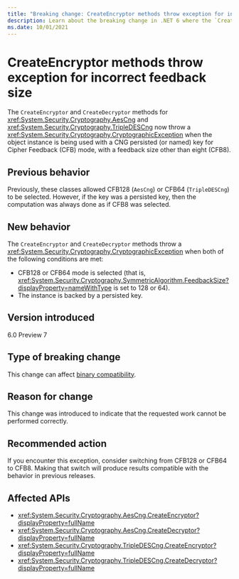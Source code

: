 ```yaml
---
title: "Breaking change: CreateEncryptor methods throw exception for incorrect feedback size"
description: Learn about the breaking change in .NET 6 where the `CreateEncryptor` and `CreateDecryptor` methods for `AesCng` and `TripleDESCng` throw an exception for an incorrect feedback size when used with a persisted key for CFB mode.
ms.date: 10/01/2021
---
```

# CreateEncryptor methods throw exception for incorrect feedback size

The `CreateEncryptor` and `CreateDecryptor` methods for <xref:System.Security.Cryptography.AesCng> and <xref:System.Security.Cryptography.TripleDESCng> now throw a <xref:System.Security.Cryptography.CryptographicException> when the object instance is being used with a CNG persisted (or named) key for Cipher Feedback (CFB) mode, with a feedback size other than eight (CFB8).

## Previous behavior

Previously, these classes allowed CFB128 (`AesCng`) or CFB64 (`TripleDESCng`) to be selected. However, if the key was a persisted key, then the computation was always done as if CFB8 was selected.

## New behavior

The `CreateEncryptor` and `CreateDecryptor` methods throw a <xref:System.Security.Cryptography.CryptographicException> when both of the following conditions are met:

- CFB128 or CFB64 mode is selected (that is, <xref:System.Security.Cryptography.SymmetricAlgorithm.FeedbackSize?displayProperty=nameWithType> is set to 128 or 64).
- The instance is backed by a persisted key.

## Version introduced

6.0 Preview 7

## Type of breaking change

This change can affect [binary compatibility](../../categories.md#binary-compatibility).

## Reason for change

This change was introduced to indicate that the requested work cannot be performed correctly.

## Recommended action

If you encounter this exception, consider switching from CFB128 or CFB64 to CFB8. Making that switch will produce results compatible with the behavior in previous releases.

## Affected APIs

- <xref:System.Security.Cryptography.AesCng.CreateEncryptor?displayProperty=fullName>
- <xref:System.Security.Cryptography.AesCng.CreateDecryptor?displayProperty=fullName>
- <xref:System.Security.Cryptography.TripleDESCng.CreateEncryptor?displayProperty=fullName>
- <xref:System.Security.Cryptography.TripleDESCng.CreateDecryptor?displayProperty=fullName>
